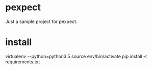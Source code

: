 # pexpect

Just a sample project for pexpect.

# install
virtualenv --python=python3.5
source env/bin/activate
pip install -r requirements.txt
